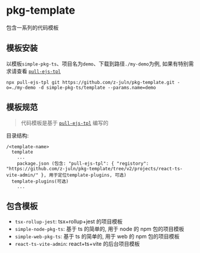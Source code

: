 # pkg-template

包含一系列的代码模板

## 模板安装

以模板`simple-pkg-ts`、项目名为`demo`、下载到路径`./my-demo`为例, 如果有特别需求请查看 [`pull-ejs-tpl`](https://www.npmjs.com/package/pull-ejs-tpl)

`npx pull-ejs-tpl git https://github.com/z-juln/pkg-template.git -o=./my-demo -d simple-pkg-ts/template --params.name=demo`

## 模板规范

> 代码模板是基于 [`pull-ejs-tpl`](https://www.npmjs.com/package/pull-ejs-tpl) 编写的

目录结构:

```
/<template-name>
  template
    ...
    package.json (包含: "pull-ejs-tpl": { "registory": "https://github.com/z-juln/pkg-template/tree/v2/projects/react-ts-vite-admin/" }, 用于定位template-plugins, 可选)
  template-plugins(可选)
    ...
```

## 包含模板

- `tsx-rollup-jest`: tsx+rollup+jest 的项目模板
- `simple-node-pkg-ts`: 基于 ts 的简单的, 用于 node 的 npm 包的项目模板
- `simple-web-pkg-ts`: 基于 ts 的简单的, 用于 web 的 npm 包的项目模板
- `react-ts-vite-admin`: react+ts+vite 的后台项目模板
<!-- new block (该行是new脚本的占位符，不可删除) -->
